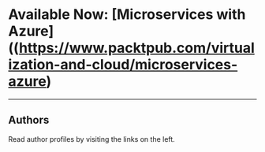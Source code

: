 # Available Now: [Microservices with Azure]((https://www.packtpub.com/virtualization-and-cloud/microservices-azure)
---

## Authors
Read author profiles by visiting the links on the left.
